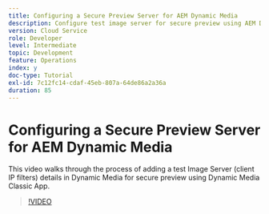 ```yaml
---
title: Configuring a Secure Preview Server for AEM Dynamic Media
description: Configure test image server for secure preview using AEM Dynamic Media Classic App.
version: Cloud Service
role: Developer
level: Intermediate
topic: Development
feature: Operations
index: y
doc-type: Tutorial
exl-id: 7c12fc14-cdaf-45eb-807a-64de86a2a36a
duration: 85
---
```

# Configuring a Secure Preview Server for AEM Dynamic Media

This video walks through the process of adding a test Image Server (client IP filters) details in Dynamic Media for secure preview using Dynamic Media Classic App.

>[!VIDEO](https://video.tv.adobe.com/v/335462?quality=12&learn=on)
